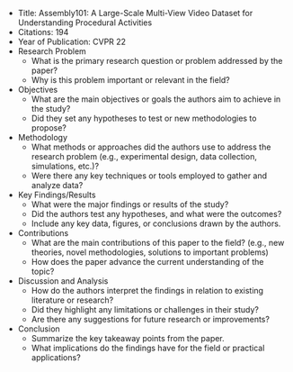 - Title: Assembly101: A Large-Scale Multi-View Video Dataset for Understanding Procedural Activities
- Citations: 194
- Year of Publication: CVPR 22
- Research Problem
  - What is the primary research question or problem addressed by the paper?
  - Why is this problem important or relevant in the field?
- Objectives
  - What are the main objectives or goals the authors aim to achieve in the study?
  - Did they set any hypotheses to test or new methodologies to propose?
- Methodology
  - What methods or approaches did the authors use to address the research problem (e.g., experimental design, data collection, simulations, etc.)?
  - Were there any key techniques or tools employed to gather and analyze data?
- Key Findings/Results
  - What were the major findings or results of the study?
  - Did the authors test any hypotheses, and what were the outcomes?
  - Include any key data, figures, or conclusions drawn by the authors.
- Contributions
  - What are the main contributions of this paper to the field? (e.g., new theories, novel methodologies, solutions to important problems)
  - How does the paper advance the current understanding of the topic?
- Discussion and Analysis
  - How do the authors interpret the findings in relation to existing literature or research?
  - Did they highlight any limitations or challenges in their study?
  - Are there any suggestions for future research or improvements?
- Conclusion
  - Summarize the key takeaway points from the paper.
  - What implications do the findings have for the field or practical applications?
